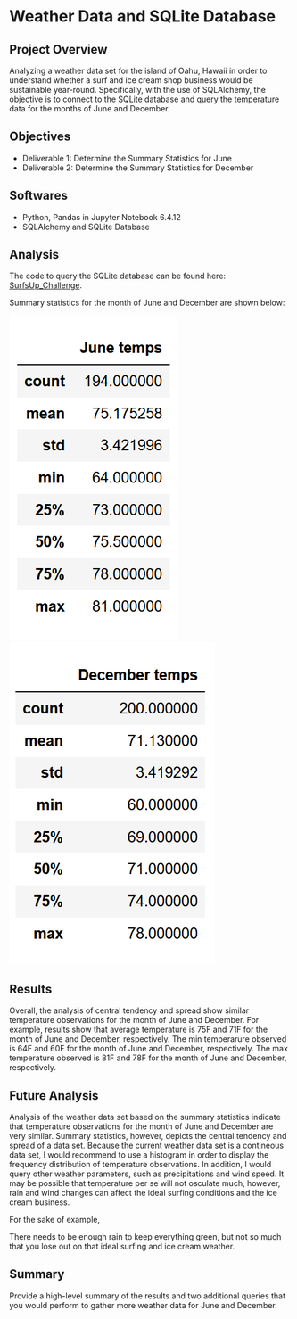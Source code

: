 # Weather Data and SQLite Database

## Project Overview
Analyzing a weather data set for the island of Oahu, Hawaii in order to understand whether a surf and ice cream shop business would be sustainable year-round. Specifically, with the use of SQLAlchemy, the objective is to connect to the SQLite database and query the temperature data for the months of June and December.

## Objectives
- Deliverable 1: Determine the Summary Statistics for June
- Deliverable 2: Determine the Summary Statistics for December

## Softwares
- Python, Pandas in Jupyter Notebook 6.4.12
- SQLAlchemy and SQLite Database

## Analysis
The code to query the SQLite database can be found here: [SurfsUp_Challenge](https://github.com/MSF2141/surfs_up/blob/57d6433a479e5c4293fef094ede3de805ea0ce68/SurfsUp_Challenge.ipynb).

Summary statistics for the month of June and December are shown below:

![June%20temps](https://github.com/MSF2141/surfs_up/blob/052482211893bf9297fb72676bf727fce9b49dc6/June%20temps.png) ![December%20temps](https://github.com/MSF2141/surfs_up/blob/3772d6d781630978919ec9c4cd865b377f04c275/December%20temps.png)

## Results
Overall, the analysis of central tendency and spread show similar temperature observations for the month of June and December. For example, results show that average temperature is 75F and 71F for the month of June and December, respectively. The min temperarure observed is 64F and 60F for the month of June and December, respectively. The max temperature observed is 81F and 78F for the month of June and December, respectively. 

## Future Analysis
Analysis of the weather data set based on the summary statistics indicate that temperature observations for the month of June and December are very similar. Summary statistics, however, depicts the central tendency and spread of a data set. Because the current weather data set is a contineous data set, I would recommend to use a histogram in order to display the frequency distribution of temperature observations. In addition, I would query other weather parameters, such as precipitations and wind speed. It may be possible that temperature per se will not osculate much, however, rain and wind changes can affect the ideal surfing conditions and the ice cream business.

For the sake of example, 

There needs to be enough rain to keep everything green, but not so much that you lose out on that ideal surfing and ice cream weather.


## Summary
Provide a high-level summary of the results and two additional queries that you would perform to gather more weather data for June and December.
